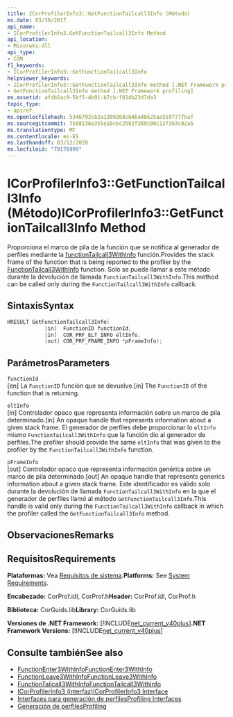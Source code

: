 ```yaml
---
title: ICorProfilerInfo3::GetFunctionTailcall3Info (Método)
ms.date: 03/30/2017
api_name:
- ICorProfilerInfo3.GetFunctionTailcall3Info Method
api_location:
- Mscorwks.dll
api_type:
- COM
f1_keywords:
- ICorProfilerInfo3::GetFunctionTailcall3Info
helpviewer_keywords:
- ICorProfilerInfo3::GetFunctionTailcall3Info method [.NET Framework profiling]
- GetFunctionTailcall3Info method [.NET Framework profiling]
ms.assetid: afdb5ac9-5bf5-4b91-b7cb-f81db23d7da3
topic_type:
- apiref
ms.openlocfilehash: 5346792cb2a1309268cb4ba48625aa559777fbaf
ms.sourcegitcommit: 7588136e355e10cbc2582f389c90c127363c02a5
ms.translationtype: MT
ms.contentlocale: es-ES
ms.lasthandoff: 03/12/2020
ms.locfileid: "79176999"
---
```

# <a name="icorprofilerinfo3getfunctiontailcall3info-method"></a><span data-ttu-id="553a9-102">ICorProfilerInfo3::GetFunctionTailcall3Info (Método)</span><span class="sxs-lookup"><span data-stu-id="553a9-102">ICorProfilerInfo3::GetFunctionTailcall3Info Method</span></span>
<span data-ttu-id="553a9-103">Proporciona el marco de pila de la función que se notifica al generador de perfiles mediante la [functionTailcall3WithInfo](functiontailcall3withinfo-function.md) función.</span><span class="sxs-lookup"><span data-stu-id="553a9-103">Provides the stack frame of the function that is being reported to the profiler by the [FunctionTailcall3WithInfo](functiontailcall3withinfo-function.md) function.</span></span> <span data-ttu-id="553a9-104">Solo se puede llamar a este método durante la devolución de llamada `FunctionTailcall3WithInfo`.</span><span class="sxs-lookup"><span data-stu-id="553a9-104">This method can be called only during the `FunctionTailcall3WithInfo` callback.</span></span>  
  
## <a name="syntax"></a><span data-ttu-id="553a9-105">Sintaxis</span><span class="sxs-lookup"><span data-stu-id="553a9-105">Syntax</span></span>  
  
```cpp  
HRESULT GetFunctionTailcall3Info(
            [in]  FunctionID functionId,
            [in]  COR_PRF_ELT_INFO eltInfo,  
            [out] COR_PRF_FRAME_INFO *pFrameInfo);  
```  
  
## <a name="parameters"></a><span data-ttu-id="553a9-106">Parámetros</span><span class="sxs-lookup"><span data-stu-id="553a9-106">Parameters</span></span>  
 `functionId`  
 <span data-ttu-id="553a9-107">[en] La `FunctionID` función que se devuelve.</span><span class="sxs-lookup"><span data-stu-id="553a9-107">[in] The `FunctionID` of the function that is returning.</span></span>  
  
 `eltInfo`  
 <span data-ttu-id="553a9-108">[in] Controlador opaco que representa información sobre un marco de pila determinado.</span><span class="sxs-lookup"><span data-stu-id="553a9-108">[in] An opaque handle that represents information about a given stack frame.</span></span> <span data-ttu-id="553a9-109">El generador de perfiles debe proporcionar lo `eltInfo` mismo `FunctionTailcall3WithInfo` que la función dio al generador de perfiles.</span><span class="sxs-lookup"><span data-stu-id="553a9-109">The profiler should provide the same `eltInfo` that was given to the profiler by the `FunctionTailcall3WithInfo` function.</span></span>  
  
 `pFrameInfo`  
 <span data-ttu-id="553a9-110">[out] Controlador opaco que representa información genérica sobre un marco de pila determinado.</span><span class="sxs-lookup"><span data-stu-id="553a9-110">[out] An opaque handle that represents generics information about a given stack frame.</span></span> <span data-ttu-id="553a9-111">Este identificador es válido solo durante la devolución de llamada `FunctionTailcall3WithInfo` en la que el generador de perfiles llamó al método `GetFunctionTailcall3Info`.</span><span class="sxs-lookup"><span data-stu-id="553a9-111">This handle is valid only during the `FunctionTailcall3WithInfo` callback in which the profiler called the `GetFunctionTailcall3Info` method.</span></span>  
  
## <a name="remarks"></a><span data-ttu-id="553a9-112">Observaciones</span><span class="sxs-lookup"><span data-stu-id="553a9-112">Remarks</span></span>  
  
## <a name="requirements"></a><span data-ttu-id="553a9-113">Requisitos</span><span class="sxs-lookup"><span data-stu-id="553a9-113">Requirements</span></span>  
 <span data-ttu-id="553a9-114">**Plataformas:** Vea [Requisitos de sistema](../../../../docs/framework/get-started/system-requirements.md).</span><span class="sxs-lookup"><span data-stu-id="553a9-114">**Platforms:** See [System Requirements](../../../../docs/framework/get-started/system-requirements.md).</span></span>  
  
 <span data-ttu-id="553a9-115">**Encabezado:** CorProf.idl, CorProf.h</span><span class="sxs-lookup"><span data-stu-id="553a9-115">**Header:** CorProf.idl, CorProf.h</span></span>  
  
 <span data-ttu-id="553a9-116">**Biblioteca:** CorGuids.lib</span><span class="sxs-lookup"><span data-stu-id="553a9-116">**Library:** CorGuids.lib</span></span>  
  
 <span data-ttu-id="553a9-117">**Versiones de .NET Framework:** [!INCLUDE[net_current_v40plus](../../../../includes/net-current-v40plus-md.md)]</span><span class="sxs-lookup"><span data-stu-id="553a9-117">**.NET Framework Versions:** [!INCLUDE[net_current_v40plus](../../../../includes/net-current-v40plus-md.md)]</span></span>  
  
## <a name="see-also"></a><span data-ttu-id="553a9-118">Consulte también</span><span class="sxs-lookup"><span data-stu-id="553a9-118">See also</span></span>

- [<span data-ttu-id="553a9-119">FunctionEnter3WithInfo</span><span class="sxs-lookup"><span data-stu-id="553a9-119">FunctionEnter3WithInfo</span></span>](functionenter3withinfo-function.md)
- [<span data-ttu-id="553a9-120">FunctionLeave3WithInfo</span><span class="sxs-lookup"><span data-stu-id="553a9-120">FunctionLeave3WithInfo</span></span>](functionleave3withinfo-function.md)
- [<span data-ttu-id="553a9-121">FunctionTailcall3WithInfo</span><span class="sxs-lookup"><span data-stu-id="553a9-121">FunctionTailcall3WithInfo</span></span>](functiontailcall3withinfo-function.md)
- [<span data-ttu-id="553a9-122">ICorProfilerInfo3 (interfaz)</span><span class="sxs-lookup"><span data-stu-id="553a9-122">ICorProfilerInfo3 Interface</span></span>](icorprofilerinfo3-interface.md)
- [<span data-ttu-id="553a9-123">Interfaces para generación de perfiles</span><span class="sxs-lookup"><span data-stu-id="553a9-123">Profiling Interfaces</span></span>](profiling-interfaces.md)
- [<span data-ttu-id="553a9-124">Generación de perfiles</span><span class="sxs-lookup"><span data-stu-id="553a9-124">Profiling</span></span>](index.md)
